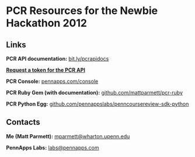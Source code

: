 # PCR Resources for the Newbie Hackathon 2012 #

## Links ##

**PCR API documentation:** [bit.ly/pcrapidocs](http://bit.ly/pcrapidocs)

**[Request a token for the PCR API](https://docs.google.com/spreadsheet/viewform?hl=en_US&formkey=dGZOZkJDaVkxdmc5QURUejAteFdBZGc6MQ#gid=0)**

**PCR Console:** [pennapps.com/console](http://pennapps.com/console)

**PCR Ruby Gem (with documentation):** [github.com/mattparmett/pcr-ruby](http://github.com/mattparmett/pcr-ruby)

**PCR Python Egg:** [github.com/pennappslabs/penncoursereview-sdk-python](http://github.com/pennappslabs/penncoursereview-sdk-python)

## Contacts ##

**Me (Matt Parmett):** mparmett@wharton.upenn.edu

**PennApps Labs:** labs@pennapps.com